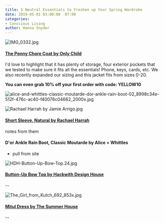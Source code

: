 ```yaml
---
title: 5 Neutral Essentials to Freshen up Your Spring Wardrobe
date: 2019-05-01 03:00:00 -07:00
categories:
- Conscious Living
author: Hanna Snyder
---
```




![IMG_0332.jpg](/uploads/IMG_0332.jpg)

#### [The Penny Chore Coat by Only Child](https://www.onlychildclothing.com/collections/outerwear/products/penny-chore-coat-in-cotton-canvas)

I'd love to highlight that it has plenty of storage, four exterior pockets that we tested to make sure it fits all the essentials!  Phone, keys, cards, etc.  We also recently expanded our sizing and this jacket fits from sizes 0-20.  

**You can even grab 10% off your first order with code: YELLOW10**

![alice-and-whittles-classic-moutarde-dor-ankle-rain-boot-02_8998c34e-512f-476c-ac40-f40076c04662_2000x.jpg](/uploads/alice-and-whittles-classic-moutarde-dor-ankle-rain-boot-02_8998c34e-512f-476c-ac40-f40076c04662_2000x.jpg)

![Rachael Harrah by Jamie Arrigo.jpg](/uploads/Rachael%20Harrah%20by%20Jamie%20Arrigo.jpg)

#### [Short Sleeve, Natural by Rachael Harrah](https://rachaelharrah.com/collections/shirts/products/short-sleeve-oyster-linen)

notes from them

#### D'or Ankle Rain Boot, Classic Moutarde by Alice + Whittles 

- pull from site

![HDH-Button-Up-Bow-Top.24.jpg](/uploads/HDH-Button-Up-Bow-Top.24.jpg)

#### [Button-Up Bow Top by Hackwith Design House](https://hackwithdesignhouse.com/product/button-up-bow-top-ss19/)

--

![The_Girl_from_Kutch_692_853x.jpg](/uploads/The_Girl_from_Kutch_692_853x.jpg)

#### [Mitul Dress by The Summer House](https://thesummerhouse.in/collections/dresses/products/silk-dress-1)

--

